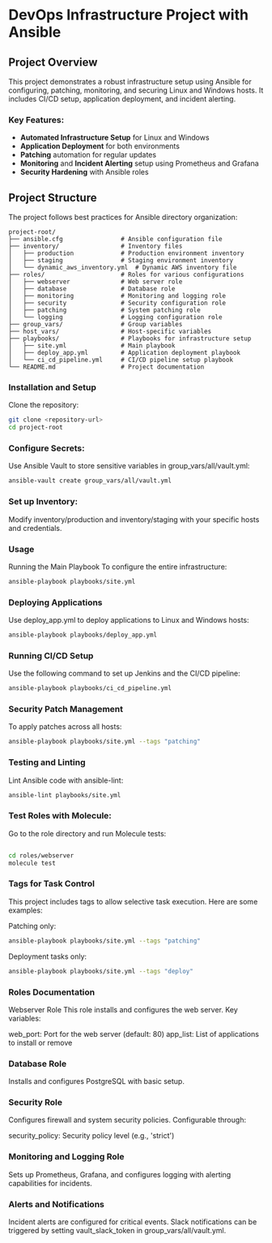 # DevOps Infrastructure Project with Ansible

## Project Overview
This project demonstrates a robust infrastructure setup using Ansible for configuring, patching, monitoring, and securing Linux and Windows hosts. It includes CI/CD setup, application deployment, and incident alerting.

### Key Features:
- **Automated Infrastructure Setup** for Linux and Windows
- **Application Deployment** for both environments
- **Patching** automation for regular updates
- **Monitoring** and **Incident Alerting** setup using Prometheus and Grafana
- **Security Hardening** with Ansible roles

## Project Structure
The project follows best practices for Ansible directory organization:

```plaintext
project-root/
├── ansible.cfg                # Ansible configuration file
├── inventory/                 # Inventory files
│   ├── production             # Production environment inventory
│   ├── staging                # Staging environment inventory
│   └── dynamic_aws_inventory.yml  # Dynamic AWS inventory file
├── roles/                     # Roles for various configurations
│   ├── webserver              # Web server role
│   ├── database               # Database role
│   ├── monitoring             # Monitoring and logging role
│   ├── security               # Security configuration role
│   ├── patching               # System patching role
│   └── logging                # Logging configuration role
├── group_vars/                # Group variables
├── host_vars/                 # Host-specific variables
├── playbooks/                 # Playbooks for infrastructure setup
│   ├── site.yml               # Main playbook
│   ├── deploy_app.yml         # Application deployment playbook
│   └── ci_cd_pipeline.yml     # CI/CD pipeline setup playbook
└── README.md                  # Project documentation
```

### Installation and Setup
Clone the repository:
```bash
git clone <repository-url>
cd project-root
```
### Configure Secrets:
Use Ansible Vault to store sensitive variables in group_vars/all/vault.yml:

```bash
ansible-vault create group_vars/all/vault.yml
```
### Set up Inventory:
Modify inventory/production and inventory/staging with your specific hosts and credentials.

### Usage
Running the Main Playbook
To configure the entire infrastructure:
```bash
ansible-playbook playbooks/site.yml
```
### Deploying Applications
Use deploy_app.yml to deploy applications to Linux and Windows hosts:
```bash
ansible-playbook playbooks/deploy_app.yml
```
### Running CI/CD Setup
Use the following command to set up Jenkins and the CI/CD pipeline:
```bash
ansible-playbook playbooks/ci_cd_pipeline.yml
```

### Security Patch Management
To apply patches across all hosts:
```bash
ansible-playbook playbooks/site.yml --tags "patching"
```

### Testing and Linting
Lint Ansible code with ansible-lint:
```bash
ansible-lint playbooks/site.yml
```

### Test Roles with Molecule:
Go to the role directory and run Molecule tests:

```bash

cd roles/webserver
molecule test
```
### Tags for Task Control
This project includes tags to allow selective task execution. Here are some examples:

Patching only:
```bash
ansible-playbook playbooks/site.yml --tags "patching"
```
Deployment tasks only:
```bash
ansible-playbook playbooks/site.yml --tags "deploy"
```
### Roles Documentation
Webserver Role
This role installs and configures the web server. Key variables:

web_port: Port for the web server (default: 80)
app_list: List of applications to install or remove

### Database Role 
Installs and configures PostgreSQL with basic setup.

### Security Role
Configures firewall and system security policies. Configurable through:

security_policy: Security policy level (e.g., 'strict')

### Monitoring and Logging Role
Sets up Prometheus, Grafana, and configures logging with alerting capabilities for incidents.

### Alerts and Notifications
Incident alerts are configured for critical events. Slack notifications can be triggered by setting vault_slack_token in group_vars/all/vault.yml.
